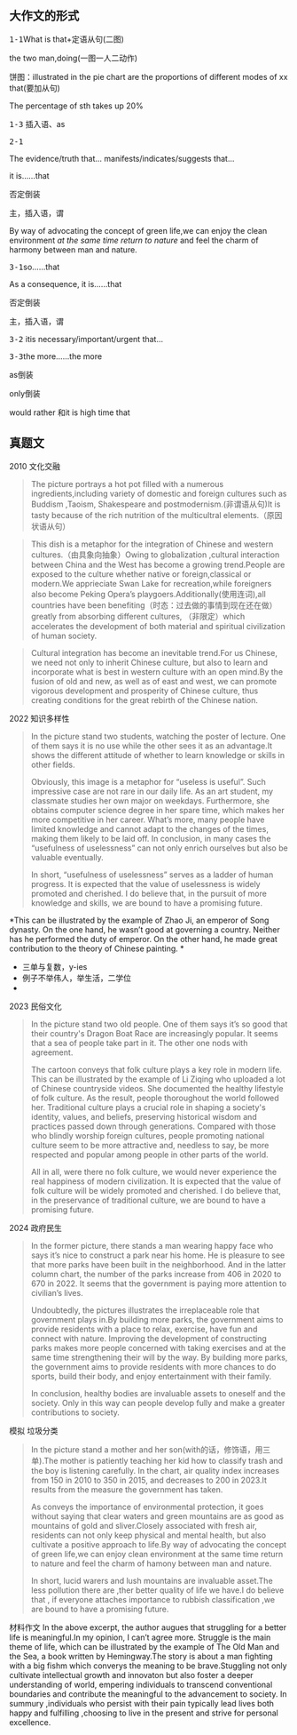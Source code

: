 ## 大作文的形式

 <kbd>1-1</kbd>What is that+定语从句(二图)
 
 the two man,doing(一图一人二动作)

 饼图：illustrated in the pie chart are the proportions of different modes of xx that(要加从句)

The percentage of sth takes up 20%

  <kbd>1-3</kbd> 插入语、as
 
<kbd>2-1</kbd> 


The evidence/truth that... manifests/indicates/suggests that...

it is……that

否定倒装

主，插入语，谓

By way of advocating the concept of green life,we can enjoy the clean environment *at the same time return to nature* and feel the charm of harmony between man and nature.

<kbd>3-1</kbd>so……that

As a consequence, it is……that

否定倒装

主，插入语，谓

<kbd>3-2</kbd>
itis necessary/important/urgent that...

<kbd>3-3</kbd>the more……the more

as倒装

only倒装

would rather 和it is high time that


## 真题文
2010 文化交融
> The picture portrays a hot pot filled with a numerous ingredients,including variety of domestic and foreign cultures such as Buddism ,Taoism, Shakespeare and postmodernism.(非谓语从句)It is tasty because of the rich nutrition of the multicultral elements.（原因状语从句）

> This dish is a metaphor for the integration of Chinese and western cultures.（由具象向抽象）Owing to globalization ,cultural interaction between China and the West has become a growing trend.People are exposed to the culture whether native or foreign,classical or modern.We apprieciate Swan Lake for recreation,while foreigners also become Peking Opera’s playgoers.Additionally(使用连词),all countries have been benefiting（时态：过去做的事情到现在还在做） greatly from absorbing different cultures, （非限定）which accelerates the development of both material and spiritual civilization of human society.

> Cultural integration has become an inevitable trend.For us Chinese, we need not only to inherit Chinese culture, but also to learn and incorporate what is best in western culture with an open mind.By the fusion of old and new, as well as of east and west, we can promote vigorous development and prosperity of Chinese culture, thus creating conditions for the great rebirth of the Chinese nation.

 2022 知识多样性
> 
> In the picture stand two students, watching the poster of lecture. One of them says it is no use while the other sees it as an advantage.It shows the different attitude of whether to learn knowledge or skills in other fields.
>
> Obviously, this image is a metaphor for “useless is useful”. Such impressive case are not rare in our daily life. As an art student, my classmate studies her own major on weekdays. Furthermore, she obtains computer science degree in her spare time, which makes her more competitive in her career. What’s more, many people have limited knowledge and cannot adapt to the changes of the times, making them likely to be laid off. In conclusion, in many cases the “usefulness of uselessness” can not only enrich ourselves but also be valuable eventually.
>
> In short, “usefulness of uselessness” serves as a ladder of human progress. It is expected that the value of uselessness is widely promoted and cherished. I do believe that, in the pursuit of more knowledge and skills, we are bound to have a promising future.
>
*This can be illustrated by the example of Zhao Ji, an emperor of Song dynasty. On the one hand, he wasn’t good at governing a country. Neither has he performed the duty of emperor. On the other hand, he made great contribution to the theory of Chinese painting. *
- 三单与复数，y-ies
- 例子不举伟人，举生活，二学位
- 

2023 民俗文化
>
> In the picture stand two old people. One of them says it’s so good that their country's Dragon Boat Race are increasingly popular. lt seems that a sea of people take part in it. The other one nods with agreement.
>
> The cartoon conveys that folk culture plays a key role in modern life. This can be illustrated by the example of Li Ziqing who uploaded a lot of Chinese countryside videos. She documented the healthy lifestyle of folk culture. As the result, people thoroughout the world followed her. Traditional culture plays a crucial role in shaping a society's identity, values, and beliefs, preserving historical wisdom and practices passed down through generations. Compared with those who blindly worship foreign cultures, people promoting national culture seem to be more attractive and, needless to say, be more respected and popular among people in other parts of the world.
>
> All in all, were there no folk culture, we would never experience the real happiness of modern civilization. It is expected that the value of folk culture will be widely promoted and cherished. I do believe that, in the preservance of traditional culture, we are bound to have a promising future.

2024 政府民生
> In the former picture, there stands a man wearing happy face who says it’s nice to construct a park near his home. He is pleasure to see that more parks have been built in the neighborhood. And in the latter column chart, the number of the parks increase from 406 in 2020 to 670 in 2022.  It seems that the government is paying more attention to civilian’s lives.
> 
> Undoubtedly, the pictures illustrates the irreplaceable role that government plays in.By building more parks, the government aims to provide residents with a place to relax, exercise, have fun and connect with nature. Improving the  development of constructing parks makes more people concerned with taking exercises and at the same time strengthening their will by the way. By building more parks, the government aims to provide residents with more chances to do sports, build their body, and enjoy entertainment with their family.
>
> In conclusion, healthy bodies are invaluable assets to oneself and the society. Only in this way can people develop fully and make a greater contributions to society.

模拟 垃圾分类
> In the picture stand a mother and her son(with的话，修饰语，用三单).The mother is patiently teaching her kid how to classify trash and the boy is listening carefully. In the chart, air quality index increases from 150 in 2010 to 350 in 2015, and decreases to 200 in 2023.It results from the measure the government has taken.
>
> As conveys the importance of environmental protection, it goes without saying that clear waters and green mountains are as good as mountains of gold and sliver.Closely associated with fresh air, residents can not only keep physical and mental health, but also cultivate a positive approach to life.By way of advocating the concept of green life,we can enjoy clean environment at the same time return to nature and feel the charm of hamony between man and nature.
>
> In short, lucid warers and lush mountains are invaluable asset.The less pollution there are ,ther better quality of life we have.I do believe that , if everyone attaches importance to rubbish classification ,we are bound to have a promising future.

材料作文
In the above excerpt, the author augues that struggling for a better life is meaningful.In my opinion, I can’t agree more.
Struggle is the main theme of life, which can be illustrated by the example of The Old Man and the Sea, a book written by Hemingway.The story is about a man fighting with a big fishm which converys the meaning to be brave.Stuggling not only cultivate intellectual growth and innovaton but also foster a deeper understanding of world, empering individuals to transcend conventional boundaries and contribute the meaningful to the advancement to society.
In summury ,individuals who persist with their pain typically lead lives both happy and fulfilling ,choosing to live in the present and strive for personal excellence.
